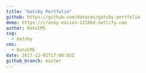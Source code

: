 ```yaml
---
title: "Gatsby Portfolio"
github: https://github.com/datocms/gatsby-portfolio
demo: https://cranky-edison-12166d.netlify.com
author: DatoCMS
ssg:
  - Gatsby
cms:
  - DatoCMS
date: 2017-12-01T17:08:02Z
github_branch: master
---
```

